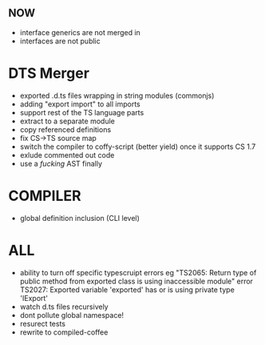 ## NOW
- interface generics are not merged in
- interfaces are not public

# DTS Merger
- exported .d.ts files wrapping in string modules (commonjs)
 - adding "export import" to all imports
- support rest of the TS language parts
- extract to a separate module
- copy referenced definitions
- fix CS->TS source map
- switch the compiler to coffy-script (better yield) once it supports CS 1.7
- exlude commented out code
- use a *fucking* AST finally

# COMPILER
- global definition inclusion (CLI level)

# ALL
- ability to turn off specific typescruipt errors
  eg "TS2065: Return type of public method from exported class is using inaccessible module"
  error TS2027: Exported variable 'exported' has or is using private type 'IExport'
- watch d.ts files recursively
- dont pollute global namespace!
- resurect tests
- rewrite to compiled-coffee